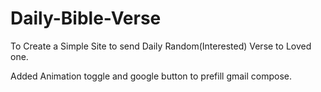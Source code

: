 # Daily-Bible-Verse
To Create a Simple Site to send Daily Random(Interested) Verse to Loved one.

Added Animation toggle and google button to prefill gmail compose.
